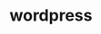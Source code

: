 ---
title: wordpress
category: skills
image: ../../assets/images/skills/wordpress.svg
sortIdx: 29
---